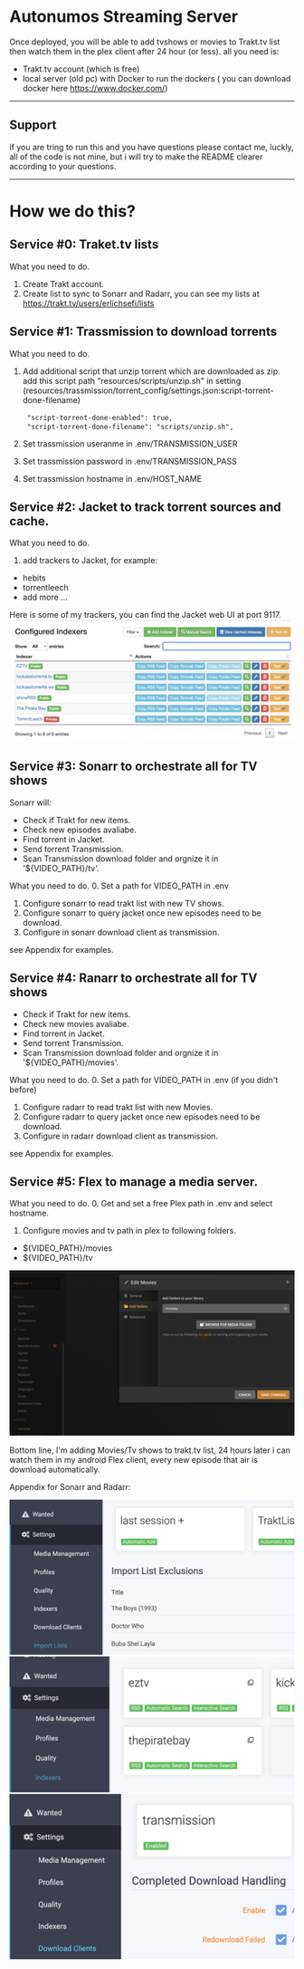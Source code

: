 Autonumos Streaming Server
=======================
Once deployed, you will be able to add tvshows or movies to Trakt.tv list then watch them in the plex client after 24 hour (or less).
all you need is:
 - Trakt.tv account (which is free)
 - local server (old pc) with Docker to run the dockers ( you can download docker here https://www.docker.com/)

------------
## Support 
 if you are tring to run this and you have questions please contact me, luckly, all of the code is not mine, but i will try to make the README clearer according to your questions.
 
------------
# How we do this?

## Service #0: Traket.tv lists

What you need to do.
1. Create Trakt account.
2. Create list to sync to Sonarr and Radarr, you can see my lists at https://trakt.tv/users/erlichsefi/lists 


## Service #1: Trassmission to download torrents
    
What you need to do.
1. Add additional script that unzip torrent which are downloaded as zip.
   add this script path "resources/scripts/unzip.sh" in setting (resources/trassmission/torrent_config/settings.json:script-torrent-done-filename) 
   
        "script-torrent-done-enabled": true,
        "script-torrent-done-filename": "scripts/unzip.sh",
    
2. Set trassmission useranme in .env/TRANSMISSION_USER
3. Set trassmission password in .env/TRANSMISSION_PASS
4. Set trassmission hostname in .env/HOST_NAME


## Service #2: Jacket to track torrent sources and cache. 

What you need to do.
1. add trackers to Jacket, for example:
  - hebits
  - torrentleech
  - add more ...
  
 
 Here is some of my trackers, you can find the Jacket web UI at port 9117. 
![Jacket To Trackers](images/jacket-to-torrents-trackers.png)


## Service #3: Sonarr to orchestrate all for TV shows
Sonarr will:
- Check if Trakt for new items.
- Check new episodes avaliabe.
- Find torrent in Jacket.
- Send torrent Transmission.
- Scan Transmission download folder and orgnize it in '${VIDEO_PATH}/tv'.

What you need to do.
0. Set a path for VIDEO_PATH in .env
1. Configure sonarr to read trakt list with new TV shows.
2. Configure sonarr to query jacket once new episodes need to be download.
3. Configure in sonarr download client as transmission.
 
 see Appendix for examples.

## Service #4: Ranarr to orchestrate all for TV shows
- Check if Trakt for new items.
- Check new movies avaliabe.
- Find torrent in Jacket.
- Send torrent Transmission.
- Scan Transmission download folder and orgnize it in '${VIDEO_PATH}/movies'.

What you need to do.
0. Set a path for VIDEO_PATH in .env (if you didn't before)
1. Configure radarr to read trakt list with new Movies.
2. Configure radarr to query jacket once new episodes need to be download.
3. Configure in radarr download client as transmission.
 
 see Appendix for examples.

## Service #5: Flex to manage a media server.

What you need to do.
0. Get and set a free Plex path in .env and select hostname.
1. Configure movies and tv path in plex to following folders.
 - ${VIDEO_PATH}/movies
 - ${VIDEO_PATH}/tv

![Plex Read Sonarr/Radarr output](images/plex-to-sonarr-radarr-to-folder.png)


Bottom line,
I'm adding Movies/Tv shows to trakt.tv list, 24 hours later i can watch them in my android Flex client, every new episode that air is download automatically. 


Appendix for Sonarr and Radarr:

![Sonarr/Radarr to fetch from Trakt](images/sonarr-radarr-to-trakt.png)
![Sonarr/Radarr to query jacket](images/sonarr-radarr-to-jacket.png)
![Sonarr/Radarr to download from Transmission](images/sonarr-radarr-to-transmission.png)


